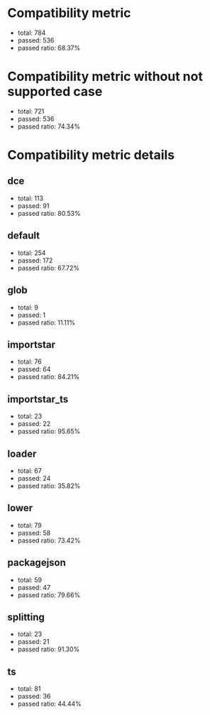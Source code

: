 # Compatibility metric
- total: 784
- passed: 536
- passed ratio: 68.37%
# Compatibility metric without not supported case
- total: 721
- passed: 536
- passed ratio: 74.34%
# Compatibility metric details
## dce
- total: 113
- passed: 91
- passed ratio: 80.53%
## default
- total: 254
- passed: 172
- passed ratio: 67.72%
## glob
- total: 9
- passed: 1
- passed ratio: 11.11%
## importstar
- total: 76
- passed: 64
- passed ratio: 84.21%
## importstar_ts
- total: 23
- passed: 22
- passed ratio: 95.65%
## loader
- total: 67
- passed: 24
- passed ratio: 35.82%
## lower
- total: 79
- passed: 58
- passed ratio: 73.42%
## packagejson
- total: 59
- passed: 47
- passed ratio: 79.66%
## splitting
- total: 23
- passed: 21
- passed ratio: 91.30%
## ts
- total: 81
- passed: 36
- passed ratio: 44.44%
